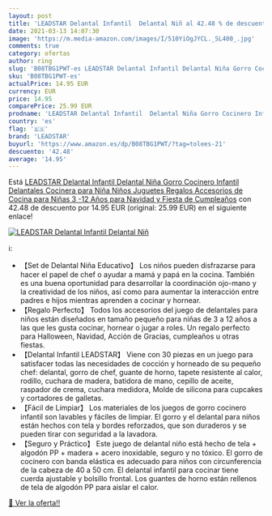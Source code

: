 ```yaml
---
layout: post
title: 'LEADSTAR Delantal Infantil  Delantal Niñ al 42.48 % de descuento'
date: 2021-03-13 14:07:30
image: 'https://m.media-amazon.com/images/I/510YiOgJYCL._SL400_.jpg'
comments: true
category: ofertas
author: ring
slug: 'B08TBG1PWT-es LEADSTAR Delantal Infantil Delantal Niña Gorro Cocinero...'
sku: 'B08TBG1PWT-es'
actualPrice: 14.95 EUR
currency: EUR
price: 14.95
comparePrice: 25.99 EUR
prodname: 'LEADSTAR Delantal Infantil  Delantal Niña Gorro Cocinero Infantil Delantales Cocinera para Niña Niños Juguetes Regalos Accesorios de Cocina para Niñas 3 -12 Años para Navidad y Fiesta de Cumpleaños'
country: 'es'
flag: '🇪🇸'
brand: 'LEADSTAR'
buyurl: 'https://www.amazon.es/dp/B08TBG1PWT/?tag=tolees-21'
descuento: '42.48'
average: '14.95'
---
```


Está [LEADSTAR Delantal Infantil  Delantal Niña Gorro Cocinero Infantil Delantales Cocinera para Niña Niños Juguetes Regalos Accesorios de Cocina para Niñas 3 -12 Años para Navidad y Fiesta de Cumpleaños](https://www.amazon.es/dp/B08TBG1PWT/?tag=tolees-21) con 42.48 de descuento por 14.95 EUR (original: 25.99 EUR) en el siguiente enlace!

[![LEADSTAR Delantal Infantil  Delantal Niñ](https://m.media-amazon.com/images/I/510YiOgJYCL._SL400_.jpg)](https://www.amazon.es/dp/B08TBG1PWT/?tag=tolees-21)

ℹ️:

- 【Set de Delantal Niña Educativo】 Los niños pueden disfrazarse para hacer el papel de chef o ayudar a mamá y papá en la cocina. También es una buena oportunidad para desarrollar la coordinación ojo-mano y la creatividad de los niños, así como para aumentar la interacción entre padres e hijos mientras aprenden a cocinar y hornear.
- 【Regalo Perfecto】 Todos los accesorios del juego de delantales para niños están diseñados en tamaño pequeño para niñas de 3 a 12 años a las que les gusta cocinar, hornear o jugar a roles. Un regalo perfecto para Halloween, Navidad, Acción de Gracias, cumpleaños u otras fiestas.
- 【Delantal Infantil LEADSTAR】 Viene con 30 piezas en un juego para satisfacer todas las necesidades de cocción y horneado de su pequeño chef: delantal, gorro de chef, guante de horno, tapete resistente al calor, rodillo, cuchara de madera, batidora de mano, cepillo de aceite, raspador de crema, cuchara medidora, Molde de silicona para cupcakes y cortadores de galletas.
- 【Fácil de Limpiar】 Los materiales de los juegos de gorro cocinero infantil son lavables y fáciles de limpiar. El gorro y el delantal para niños están hechos con tela y bordes reforzados, que son duraderos y se pueden tirar con seguridad a la lavadora.
- 【Seguro y Práctico】 Este juego de delantal niño está hecho de tela + algodón PP + madera + acero inoxidable, seguro y no tóxico. El gorro de cocinero con banda elástica es adecuado para niños con circunferencia de la cabeza de 40 a 50 cm. El delantal infantil para cocinar tiene cuerda ajustable y bolsillo frontal. Los guantes de horno están rellenos de tela de algodón PP para aislar el calor.

[🛒 Ver la oferta!!](https://www.amazon.es/dp/B08TBG1PWT/?tag=tolees-21)
